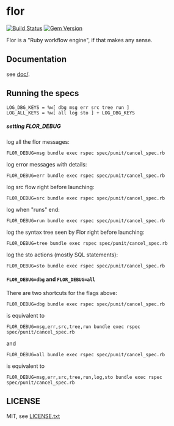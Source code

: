 
# flor

[![Build Status](https://secure.travis-ci.org/floraison/flor.svg)](http://travis-ci.org/floraison/flor)
[![Gem Version](https://badge.fury.io/rb/flor.svg)](http://badge.fury.io/rb/flor)

Flor is a "Ruby workflow engine", if that makes any sense.

## Documentation

see [doc/](tree/master/doc).

## Running the specs

    LOG_DBG_KEYS = %w[ dbg msg err src tree run ]
    LOG_ALL_KEYS = %w[ all log sto ] + LOG_DBG_KEYS

##### setting FLOR_DEBUG

log all the flor messages:
```
FLOR_DEBUG=msg bundle exec rspec spec/punit/cancel_spec.rb
```
log error messages with details:
```
FLOR_DEBUG=err bundle exec rspec spec/punit/cancel_spec.rb
```
log src flow right before launching:
```
FLOR_DEBUG=src bundle exec rspec spec/punit/cancel_spec.rb
```
log when "runs" end:
```
FLOR_DEBUG=run bundle exec rspec spec/punit/cancel_spec.rb
```
log the syntax tree seen by Flor right before launching:
```
FLOR_DEBUG=tree bundle exec rspec spec/punit/cancel_spec.rb
```
log the sto actions (mostly SQL statements):
```
FLOR_DEBUG=sto bundle exec rspec spec/punit/cancel_spec.rb
```

#### `FLOR_DEBUG=dbg` and `FLOR_DEBUG=all`

There are two shortcuts for the flags above:

```
FLOR_DEBUG=dbg bundle exec rspec spec/punit/cancel_spec.rb
```
is equivalent to
```
FLOR_DEBUG=msg,err,src,tree,run bundle exec rspec spec/punit/cancel_spec.rb
```

and

```
FLOR_DEBUG=all bundle exec rspec spec/punit/cancel_spec.rb
```
is equivalent to
```
FLOR_DEBUG=msg,err,src,tree,run,log,sto bundle exec rspec spec/punit/cancel_spec.rb
```


## LICENSE

MIT, see [LICENSE.txt](LICENSE.txt)

